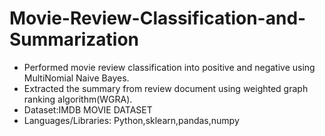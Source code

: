 # Movie-Review-Classification-and-Summarization
* Performed movie review classification into positive and negative using MultiNomial Naive Bayes.
* Extracted the summary from review document using weighted graph ranking algorithm(WGRA).
* Dataset:IMDB MOVIE DATASET
* Languages/Libraries: Python,sklearn,pandas,numpy